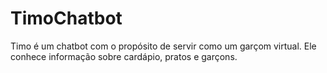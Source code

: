 # TimoChatbot

Timo é um chatbot com o propósito de servir como um garçom virtual. Ele conhece informação sobre cardápio, pratos e garçons.  

